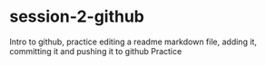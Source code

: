 # session-2-github
Intro to github, practice editing a readme markdown file, adding it, committing it and pushing it to github
Practice
